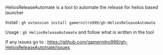 HeliosReleaseAutomate is a tool to automate the release for helios based launcher

Install :
    ``gh extension install gamernitro999/gh-HeliosReleaseAutomate``

Usage :
    ``gh HeliosReleaseAutomate``
    and follow what is written in the tool

If any issues go to : https://github.com/gamernitro999/gh-HeliosReleaseAutomate/issues
